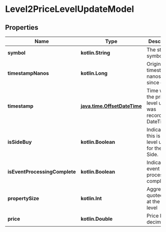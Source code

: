 
# Level2PriceLevelUpdateModel

## Properties
| Name | Type | Description | Notes |
| ------------ | ------------- | ------------- | ------------- |
| **symbol** | **kotlin.String** | The stock symbol |  [optional] |
| **timestampNanos** | **kotlin.Long** | Original timestamp in nanoseconds since epoch |  [optional] |
| **timestamp** | [**java.time.OffsetDateTime**](java.time.OffsetDateTime.md) | Time when the price level update was recorded as DateTime |  [optional] |
| **isSideBuy** | **kotlin.Boolean** | Indicates if this is a price level update for the Buy Side. |  [optional] |
| **isEventProcessingComplete** | **kotlin.Boolean** | Indicates if event processing is complete. |  [optional] |
| **propertySize** | **kotlin.Int** | Aggregate quoted size at the price level |  [optional] |
| **price** | **kotlin.Double** | Price level as decimal |  [optional] |



